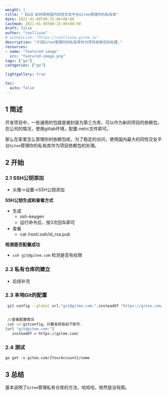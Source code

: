 ```yaml
---
weight: 1
title: "【Go】如何使用国内同性交友平台Gitee管理你的私有库"
date: 2021-01-08T00:15:06+08:00
lastmod: 2021-01-08T00:15:06+08:00
draft: false
author: "coolliuzw"
# authorLink: "https://coolliuzw.gitee.io"
description: "介绍Gitee管理你的私有库作为项目依赖包的处理."
resources:
- name: "featured-image"
  src: "featured-image.png"
tags: ["go"]
categories: ["go"]

lightgallery: true

toc:
  auto: false
---
```


<!--more-->

## 1 简述

开发项目中，一些通用的包就是被封装为第三方库，可以作为新的项目的依赖包，在公司的情况，使用gitlab环境，配置.netrc文件即可。

那么在家里怎么管理你的依赖包呢，为了稳定的访问，使用国内最大的同性交友平台`Gitee`管理你的私有库作为项目依赖包的处理。

## 2 开始

### 2.1 SSH公钥添加

- 头像->设置->SSH公钥添加

**SSH公钥生成和查看方式**

- 生成
  - ssh-keygen
  - 运行命令后，按3次回车即可
- 查看
  - cat /root/.ssh/id_rsa.pub

**检测是否配置成功**

- `ssh git@gitee.com` 检测是否有权限

### 2.2 私有仓库的建立

- 后续补充

### 2.3 本地Git的配置

```bash
 git config --global url."git@gitee.com:".insteadOf "https://gitee.com/"
 
 
 //查看配置情况
 cat ~/.gitconfig，只要发现有如下即可.
[url "git@gitee.com:"]
   insteadOf = https://gitee.com/
```

### 2.4 测试

`go get -v gitee.com/{YourAccount}/name`

## 3 总结

基本说明了`Gitee`管理私有仓库的方法，哈哈哈，依然是没有图。

[comment]: <每日一博丨Go使用Gitee私有库作为项目依赖包(https://www.jianshu.com/p/b2bf49adb40a?utm_campaign=maleskine&utm_content=note&utm_medium=seo_notes&utm_source=recommendation)>

